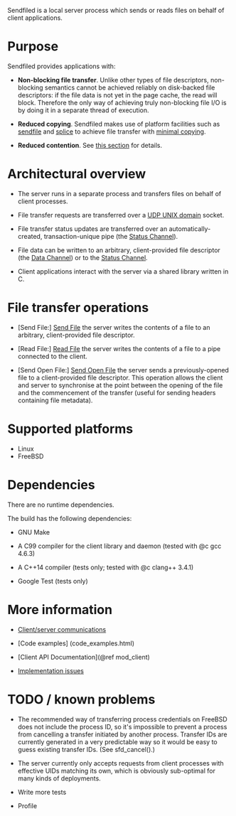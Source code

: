 Sendfiled is a local server process which sends or reads files on behalf of
client applications.

# Purpose

Sendfiled provides applications with:

* **Non-blocking file transfer**. Unlike other types of file descriptors,
   non-blocking semantics cannot be achieved reliably on disk-backed file
   descriptors: if the file data is not yet in the page cache, the read will
   block. Therefore the only way of achieving truly non-blocking file I/O is by
   doing it in a separate thread of execution.

* **Reduced copying**. Sendfiled makes use of platform facilities such as
   [sendfile] and [splice] to achieve file transfer with [minimal
   copying][data_copying].

* **Reduced contention**. See [this section][impl_processes] for details.

# Architectural overview

* The server runs in a separate process and transfers files on behalf of client
  processes.

* File transfer requests are transferred over a [UDP UNIX
  domain](implementation.html) socket.

* File transfer status updates are transferred over an automatically-created,
  transaction-unique pipe (the [Status Channel][status_channel]).

* File data can be written to an arbitrary, client-provided file descriptor (the
  [Data Channel][data_channel]) or to the [Status Channel][status_channel].

* Client applications interact with the server via a shared library written in
  C.

<h1 id="semantics">File transfer operations</h1>

* [Send File:] [Send File] the server writes the contents of a file to an
  arbitrary, client-provided file descriptor.

* [Read File:] [Read File] the server writes the contents of a file to a pipe
  connected to the client.

* [Send Open File:] [Send Open File] the server sends a previously-opened file
  to a client-provided file descriptor. This operation allows the client and
  server to synchronise at the point between the opening of the file and the
  commencement of the transfer (useful for sending headers containing file
  metadata).

# Supported platforms

* Linux
* FreeBSD

# Dependencies

There are no runtime dependencies.

The build has the following dependencies:

* GNU Make

* A C99 compiler for the client library and daemon (tested with @c gcc 4.6.3)

* A C++14 compiler (tests only; tested with @c clang++ 3.4.1)

* Google Test (tests only)

# More information

* [Client/server communications](messages.html)

* [Code examples] (code_examples.html)

* [Client API Documentation](@ref mod_client)

* [Implementation issues](implementation.html)

# TODO / known problems

* The recommended way of transferring process credentials on FreeBSD does not
  include the process ID, so it's impossible to prevent a process from
  cancelling a transfer initiated by another process. Transfer IDs are currently
  generated in a very predictable way so it would be easy to guess existing
  transfer IDs. (See sfd_cancel().)

* The server currently only accepts requests from client processes with
  effective UIDs matching its own, which is obviously sub-optimal for many kinds
  of deployments.

* Write more tests

* Profile

  [status_channel]: messages.html#status_channel
  [data_channel]: messages.html#data_channel
  [data_copying]: implementation.html#data_copying
  [impl_unix_sockets]: implementation.html#unix_sockets
  [impl_udp_vs_tcp]: implementation.html#udp_vs_tcp
  [impl_processes]: implementation.html#processes
  [Read File]: messages.html#read_file
  [Send File]: messages.html#send_file
  [Send Open File]: messages.html#send_open_file
  [splice]: http://linux.die.net/man/2/splice "splice(2)"
  [sendfile]: https://www.freebsd.org/cgi/man.cgi?query=sendfile "sendfile(2)"
